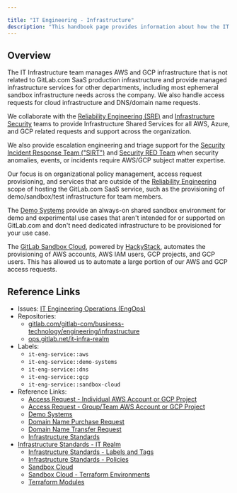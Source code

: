 ```yaml
---

title: "IT Engineering - Infrastructure"
description: "This handbook page provides information about how the IT Engineering sub-department manages infrastructure shared services."
---
```








## Overview

The IT Infrastructure team manages AWS and GCP infrastructure that is not related to GitLab.com SaaS production infrastructure and provide managed infrastructure services for other departments, including most ephemeral sandbox infrastructure needs across the company. We also handle access requests for cloud infrastructure and DNS/domain name requests.

We collaborate with the [Reliability Engineering (SRE)](/handbook/engineering/infrastructure/) and [Infrastructure Security](/handbook/security/security-engineering-and-research/infrastructure-security/) teams to provide Infrastructure Shared Services for all AWS, Azure, and GCP related requests and support across the organization.

We also provide escalation engineering and triage support for the [Security Incident Response Team ("SIRT")](/handbook/security/security-operations/sirt) and [Security RED Team](/handbook/security/threat-management/red-team) when security anomalies, events, or incidents require AWS/GCP subject matter expertise.

Our focus is on organizational policy management, access request provisioning, and services that are outside of the [Reliability Engineering](/handbook/engineering/infrastructure/) scope of hosting the GitLab.com SaaS service, such as the provisioning of demo/sandbox/test infrastructure for team members.

The [Demo Systems](/handbook/customer-success/demo-systems/) provide an always-on shared sandbox environment for demo and experimental use cases that aren't intended for or supported on GitLab.com and don't need dedicated infrastructure to be provisioned for your use case.

The [GitLab Sandbox Cloud](/handbook/infrastructure-standards/realms/sandbox/), powered by [HackyStack](https://gitlab.com/gitlab-com/business-technology/engineering/tools/hackystack), automates the provisioning of AWS accounts, AWS IAM users, GCP projects, and GCP users. This has allowed us to automate a large portion of our AWS and GCP access requests.

## Reference Links

- Issues: [IT Engineering Operations (EngOps)](https://gitlab.com/gitlab-com/business-technology/engineering/operations/issue-tracker/-/issues?sort=updated_desc&state=opened&label_name[]=it-eng-service::okta)
- Repositories:
  - [gitlab.com/gitlab-com/business-technology/engineering/infrastructure](https://gitlab.com/gitlab-com/business-technology/engineering/infrastructure)
  - [ops.gitlab.net/it-infra-realm](https://ops.gitlab.net/it-infra-realm)
- Labels:
  - `it-eng-service::aws`
  - `it-eng-service::demo-systems`
  - `it-eng-service::dns`
  - `it-eng-service::gcp`
  - `it-eng-service::sandbox-cloud`
- Reference Links:
  - [Access Request - Individual AWS Account or GCP Project](/handbook/infrastructure-standards/realms/sandbox/#individual-aws-account-or-gcp-project)
  - [Access Request - Group/Team AWS Account or GCP Project](/handbook/infrastructure-standards/realms/sandbox/#groupteam-aws-account-or-gcp-project-non-production)
  - [Demo Systems](/handbook/customer-success/demo-systems)
  - [Domain Name Purchase Request](https://gitlab.com/gitlab-com/business-technology/engineering/infrastructure/issue-tracker/-/issues/new?issuable_template=dns_domain_purchase_request)
  - [Domain Name Transfer Request](https://gitlab.com/gitlab-com/business-technology/engineering/infrastructure/issue-tracker/-/issues/new?issuable_template=dns_domain_record_update)
  - [Infrastructure Standards](/handbook/infrastructure-standards)
- [Infrastructure Standards - IT Realm](/handbook/infrastructure-standards/realms/it)
  - [Infrastructure Standards - Labels and Tags](/handbook/infrastructure-standards/labels-tags)
  - [Infrastructure Standards - Policies](/handbook/infrastructure-standards/policies)
  - [Sandbox Cloud](/handbook/infrastructure-standards/realms/sandbox)
  - [Sandbox Cloud - Terraform Environments](/handbook/infrastructure-standards/realms/sandbox/#terraform-environments)
  - [Terraform Modules](htts://gitlab.com/gitlab-com/sandbox-cloud/terraform-modules)
